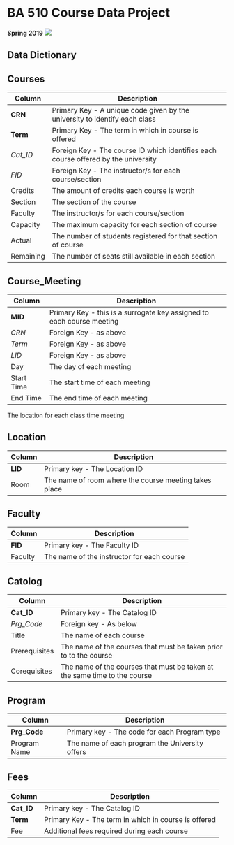 # BA 510 Course Data Project
__Spring 2019__
![](Courses.jpeg)

## Data Dictionary 

## Courses
| Column      | Description |
| ----------- | ----------- |
| __CRN__     | Primary Key - A unique code given by the university to identify each class       |
| __Term__     | Primary Key - The term in which in course is offered       |
| *Cat_ID*  | Foreign Key - The course ID which identifies each course offered by the university        |
| *FID*  | Foreign Key - The instructor/s for each course/section        |
| Credits  | The amount of credits each course is worth        |
| Section     | The section of the course       |
| Faculty  | The instructor/s for each course/section        |
| Capacity     | The maximum capacity for each section of course       |
| Actual  | The number of students registered for that section of course        |
| Remaining  | The number of seats still available in each section        |

## Course_Meeting
| Column      | Description |
| ----------- | ----------- |
| __MID__     | Primary Key - this is a surrogate key assigned to each course meeting       |
| *CRN*  | Foreign Key - as above        |
| *Term*  | Foreign Key - as above        |
| *LID*    | Foreign Key - as above      |
| Day  | The day of each meeting        |
| Start Time     | The start time of each meeting      |
| End Time  | The end time of each meeting        |
The location for each class time meeting

## Location
| Column      | Description |
| ----------- | ----------- |
| __LID__     | Primary key - The Location ID       |
| Room | The name of room where the course meeting takes place        |

## Faculty
| Column      | Description |
| ----------- | ----------- |
| __FID__     | Primary key - The Faculty ID       |
| Faculty | The name of the instructor for each course        |


## Catolog
| Column      | Description |
| ----------- | ----------- |
| __Cat_ID__     | Primary key - The Catalog ID      |
| *Prg_Code*    | Foreign key - As below      |
| Title  | The name of each course        |
| Prerequisites  | The name of the courses that must be taken prior to to the course       |
| Corequisites  | The name of the courses that must be taken at the same time to the course        |

## Program
| Column      | Description |
| ----------- | ----------- |
| __Prg_Code__     | Primary key - The code for each Program type       |
| Program Name | The name of each program the University offers        |

## Fees
| Column      | Description |
| ----------- | ----------- |
| __Cat_ID__     | Primary key - The Catalog ID       |
| __Term__     | Primary Key - The term in which in course is offered     |
| Fee | Additional fees required during each course       |
